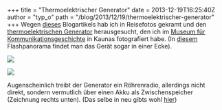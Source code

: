 +++
title = "Thermoelektrischer Generator"
date = 2013-12-19T16:25:40Z
author = "typ_o"
path = "/blog/2013/12/19/thermoelektrischer-generator"
+++
Wegen
[dieses](https://clockworker.de/cw/2013/12/03/der-thermoelektrische-aetherwellen-empfaenger/)
Blogartikels hab ich in Reisefotos gekramt und den [thermoelektrischen
Generator](https://de.wikipedia.org/wiki/Thermoelement) herausgesucht,
den ich im [Museum für
Kommunikationsgeschichte](https://www.teo.lt/node/1066) in Kaunas
fotografiert habe. (In
[diesem](https://www.teo.lt/gallery/flash/Telekomun.swf) Flashpanorama
findet man das Gerät sogar in einer Ecke).

[![](https://flipdot.org/blog/uploads/seebeck_kaunas_2.serendipityThumb.jpg)](https://flipdot.org/blog/uploads/seebeck_kaunas_2.jpg)

[![](https://flipdot.org/blog/uploads/seebeck_kaunas_1.serendipityThumb.jpg)](https://flipdot.org/blog/uploads/seebeck_kaunas_1.jpg)

Augenscheinlich treibt der Generator ein Röhrenradio, allerdings nicht
direkt, sondern vermutlich über einen Akku als Zwischenspeicher
(Zeichnung rechts unten). (Das selbe in neu gibts wohl
[hier](https://thermalforce.de/))
